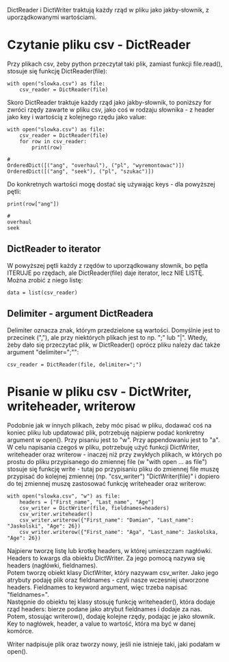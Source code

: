 DictReader i DictWriter traktują każdy rząd w pliku jako jakby-słownik, z uporządkowanymi wartościami.  
   
# Czytanie pliku csv - DictReader   
Przy plikach csv, żeby python przeczytał taki plik, zamiast funkcji file.read(), stosuje się funkcję DictReader(file):  
  
```
with open("slowka.csv") as file:
    csv_reader = DictReader(file)
```  
  
Skoro DictReader traktuje każdy rząd jako jakby-słownik, to poniższy for zwróci rzędy zawarte w pliku csv, jako coś w rodzaju słownika - z header jako key i wartością z kolejnego rzędu jako value:   
  
```
with open("slowka.csv") as file:
    csv_reader = DictReader(file)
    for row in csv_reader:
        print(row)
        
# 
OrderedDict([("ang", "overhaul"), ("pl", "wyremontowac")])
OrderedDict([("ang", "seek"), ("pl", "szukac")])
``` 
  
Do konkretnych wartości mogę dostać się używając keys - dla powyższej pętli:  
   
```
print(row["ang"])

#
overhaul
seek
```
  
## DictReader to iterator   
W powyższej pętli każdy z rzędów to uporządkowany słownik, bo pętla ITERUJE po rzędach, ale DictReader(file) daje iterator, lecz NIE LISTĘ. Można zrobić z niego listę:  
```
data = list(csv_reader)
```  
  
## Delimiter - argument DictReadera   
Delimiter oznacza znak, którym przedzielone są wartości. Domyślnie jest to przecinek (","), ale przy niektórych plikach jest to np. ";" lub "|". Wtedy, żeby dało się przeczytać plik, w DictReader() oprócz pliku należy dać także argument "delimiter=";"":  

```
csv_reader = DictReader(file, delimiter=";")
```
  
# Pisanie w pliku csv - DictWriter, writeheader, writerow  
Podobnie jak w innych plikach, żeby móc pisać w pliku, dodawać coś na koniec pliku lub updatować plik, potrzebuję najpierw podać konkretny argument w open(). Przy pisaniu jest to "w". Przy appendowaniu jest to "a".  
W celu napisania czegoś w pliku, potrzebuję użyć funkcji DictWriter, writeheader oraz writerow - inaczej niż przy zwykłych plikach, w których po prostu do pliku przypisanego do zmiennej file (w "with open ... as file") stosuje się funkcję write - tutaj po przypisaniu pliku do zmiennej file muszę przypisać do kolejnej zmiennej (np. "csv_writer") "DictWriter(file)" i dopiero do tej zmiennej muszę zastosować funkcję writeheader oraz writerow:  
  
```
with open("slowka.csv", "w") as file:
    headers = ["First_name", "Last_name", "Age"]
    csv_writer = DictWriter(file, fieldnames=headers)
    csv_writer.writeheader()
    csv_writer.writerow({"First_name": "Damian", "Last_name": "Jaskolski", "Age": 26})
    csv_writer.writerow({"First_name": "Aga", "Last_name": Jaskolska, "Age": 26})
```
Najpierw tworzę listę lub krotkę headers, w której umieszczam nagłówki. Headers to kwargs dla obiektu DictWriter. Za jego pomocą nazywa się headers (nagłówki, fieldnames).  
Potem tworzę obiekt klasy DictWriter, który nazywam csv_writer. Jako jego atrybuty podaję plik oraz fieldnames - czyli nasze wczesniej utworzone headers. Fieldnames to keyword argument, więc trzeba napisać "fieldnames=".  
Następnie do obiektu tej klasy stosuję funkcję writeheader(), która dodaje rząd headers: bierze podane jako atrybut fieldnames i dodaje za nas.  
Potem, stosując writerow(), dodaję kolejne rzędy, podając je jako słownik. Key to nagłówek, header, a value to wartość, która ma być w danej komórce.  
   
Writer nadpisuje plik oraz tworzy nowy, jeśli nie istnieje taki, jaki podałam w open().
